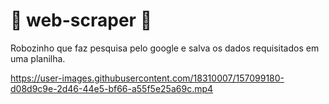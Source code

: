#  🤖 web-scraper  🤖
Robozinho que faz pesquisa pelo google e salva os dados requisitados em uma planilha. 

https://user-images.githubusercontent.com/18310007/157099180-d08d9c9e-2d46-44e5-bf66-a55f5e25a69c.mp4


